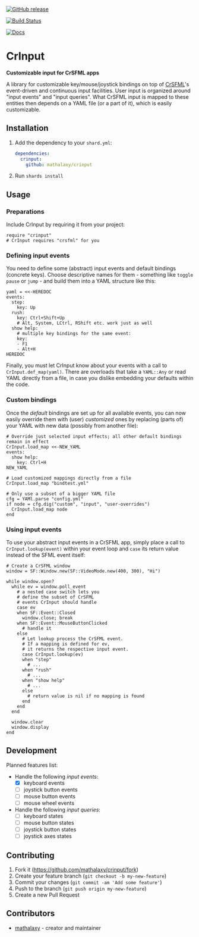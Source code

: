 [![GitHub release](https://img.shields.io/github/release/mathalaxy/crinput.svg)](https://github.com/mathalaxy/crinput/releases)

[![Build Status](https://travis-ci.org/mathalaxy/crinput.svg?branch=master)](https://travis-ci.org/mathalaxy/crinput)

[![Docs](https://img.shields.io/badge/docs-available-brightgreen.svg)](https://mathalaxy.github.io/crinput/)

# CrInput
**Customizable input for CrSFML apps**

A library for customizable key/mouse/joystick bindings on top of [CrSFML](https://github.com/oprypin/crsfml#readme)'s event-driven and continuous input facilities. User input is organized around "input events" and "input queries". What CrSFML input is mapped to these entities then depends on a YAML file (or a part of it), which is easily customizable.

## Installation

1. Add the dependency to your `shard.yml`:

   ```yaml
   dependencies:
     crinput:
       github: mathalaxy/crinput
   ```

2. Run `shards install`

## Usage

### Preparations

Include CrInput by requiring it from your project:
```crystal
require "crinput"
# CrInput requires "crsfml" for you
```
### Defining input events

You need to define some (abstract) input events and default bindings (concrete keys). Choose descriptive names for them - something like `toggle pause` or `jump` - and build them into a YAML structure like this:
```crystal
yaml = <<-HEREDOC
events:
  step:
    key: Up
  rush:
    key: Ctrl+Shift+Up
    # Alt, System, LCtrl, RShift etc. work just as well
  show help:
    # multiple key bindings for the same event:
    key:
    - F1
    - Alt+H
HEREDOC
```
Finally, you must let CrInput know about your events with a call to `CrInput.def_map(yaml)`. There are overloads that take a `YAML::Any` or read YAML directly from a file, in case you dislike embedding your defaults within the code.

### Custom bindings

Once the *default* bindings are set up for all available events, you can now easily override them with (user) *customized* ones by replacing (parts of) your YAML with new data (possibly from another file):

```crystal
# Override just selected input effects; all other default bindings remain in effect
CrInput.load_map <<-NEW_YAML
events:
  show help:
    key: Ctrl+H
NEW_YAML

# Load customized mappings directly from a file
CrInput.load_map "bindtest.yml"

# Only use a subset of a bigger YAML file
cfg = YAMl.parse "config.yml"
if node = cfg.dig("custom", "input", "user-overrides")
  CrInput.load_map node
end
```

### Using input events
To use your abstract input events in a CrSFML app, simply place a call to `CrInput.lookup(event)` within your event loop and `case` its return value instead of the SFML event itself:

```crystal
# Create a CrSFML window
window = SF::Window.new(SF::VideoMode.new(400, 300), "Hi")

while window.open?
  while ev = window.poll_event
    # a nested case switch lets you
    # define the subset of CrSFML
    # events CrInput should handle
    case ev
    when SF::Event::Closed
      window.close; break
    when SF::Event::MouseButtonClicked
      # handle it
    else
      # Let lookup process the CrSFML event.
      # If a mapping is defined for ev,
      # it returns the respective input event.
      case CrInput.lookup(ev)
      when "step"
        # ...
      when "rush"
        # ...
      when "show help"
        # ...
      else
        # return value is nil if no mapping is found
      end
    end
  end

  window.clear
  window.display
end
```

## Development

Planned features list:

- Handle the following *input events*:
  - [x] keyboard events
  - [ ] joystick button events
  - [ ] mouse button events
  - [ ] mouse wheel events
- Handle the following *input queries*:
  - [ ] keyboard states
  - [ ] mouse button states
  - [ ] joystick button states
  - [ ] joystick axes states

## Contributing

1. Fork it (<https://github.com/mathalaxy/crinput/fork>)
2. Create your feature branch (`git checkout -b my-new-feature`)
3. Commit your changes (`git commit -am 'Add some feature'`)
4. Push to the branch (`git push origin my-new-feature`)
5. Create a new Pull Request

## Contributors

- [mathalaxy](https://github.com/mathalaxy) - creator and maintainer
